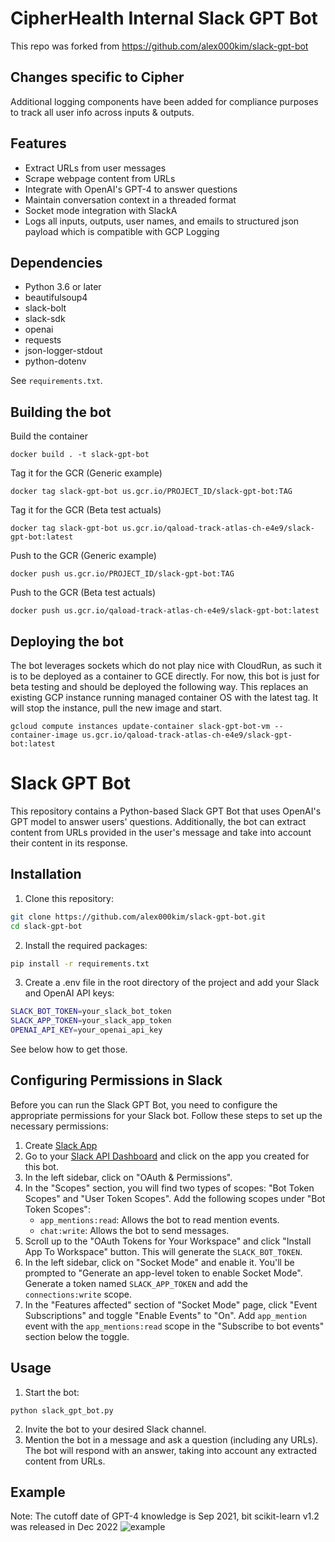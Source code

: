 # CipherHealth Internal Slack GPT Bot
This repo was forked from https://github.com/alex000kim/slack-gpt-bot 

## Changes specific to Cipher
Additional logging components have been added for compliance purposes to track all user info across inputs & outputs.
## Features
- Extract URLs from user messages
- Scrape webpage content from URLs
- Integrate with OpenAI's GPT-4 to answer questions
- Maintain conversation context in a threaded format
- Socket mode integration with SlackA
- Logs all inputs, outputs, user names, and emails to structured json payload which is compatible with GCP Logging
## Dependencies
- Python 3.6 or later
- beautifulsoup4
- slack-bolt
- slack-sdk
- openai
- requests
- json-logger-stdout
- python-dotenv

See `requirements.txt`.

## Building the bot 
Build the container
```
docker build . -t slack-gpt-bot
```
Tag it for the GCR (Generic example)
```
docker tag slack-gpt-bot us.gcr.io/PROJECT_ID/slack-gpt-bot:TAG
```
Tag it for the GCR (Beta test actuals)
```
docker tag slack-gpt-bot us.gcr.io/qaload-track-atlas-ch-e4e9/slack-gpt-bot:latest
```
Push to the GCR (Generic example)
```
docker push us.gcr.io/PROJECT_ID/slack-gpt-bot:TAG
``` 
Push to the GCR (Beta test actuals)
```
docker push us.gcr.io/qaload-track-atlas-ch-e4e9/slack-gpt-bot:latest
```
## Deploying the bot
The bot leverages sockets which do not play nice with CloudRun, as such it is to be deployed as a container to GCE directly.
For now, this bot is just for beta testing and should be deployed the following way.  This replaces an existing GCP instance
running managed container OS with the latest tag.  It will stop the instance, pull the new image and start. 
```
gcloud compute instances update-container slack-gpt-bot-vm --container-image us.gcr.io/qaload-track-atlas-ch-e4e9/slack-gpt-bot:latest
```

# Slack GPT Bot
This repository contains a Python-based Slack GPT Bot that uses OpenAI's GPT model to answer users' questions. Additionally, the bot can extract content from URLs provided in the user's message and take into account their content in its response.

## Installation
1. Clone this repository:

```bash
git clone https://github.com/alex000kim/slack-gpt-bot.git
cd slack-gpt-bot
```
2. Install the required packages:

```bash
pip install -r requirements.txt
```
3. Create a .env file in the root directory of the project and add your Slack and OpenAI API keys:

```bash
SLACK_BOT_TOKEN=your_slack_bot_token
SLACK_APP_TOKEN=your_slack_app_token
OPENAI_API_KEY=your_openai_api_key
```
See below how to get those.


## Configuring Permissions in Slack
Before you can run the Slack GPT Bot, you need to configure the appropriate permissions for your Slack bot. Follow these steps to set up the necessary permissions:

1. Create [Slack App](https://api.slack.com/authentication/basics)
2. Go to your [Slack API Dashboard](https://api.slack.com/apps) and click on the app you created for this bot.
3. In the left sidebar, click on "OAuth & Permissions".
4. In the "Scopes" section, you will find two types of scopes: "Bot Token Scopes" and "User Token Scopes". Add the following scopes under "Bot Token Scopes":
   - `app_mentions:read`: Allows the bot to read mention events.
   - `chat:write`: Allows the bot to send messages.
5. Scroll up to the "OAuth Tokens for Your Workspace" and click "Install App To Workspace" button. This will generate the `SLACK_BOT_TOKEN`.
6. In the left sidebar, click on "Socket Mode" and enable it. You'll be prompted to "Generate an app-level token to enable Socket Mode". Generate a token named `SLACK_APP_TOKEN` and add the `connections:write` scope.
7. In the "Features affected" section of "Socket Mode" page, click "Event Subscriptions" and toggle "Enable Events" to "On". Add `app_mention` event with the `app_mentions:read` scope in the "Subscribe to bot events" section below the toggle.

## Usage
1. Start the bot:

```
python slack_gpt_bot.py
```
2. Invite the bot to your desired Slack channel.
3. Mention the bot in a message and ask a question (including any URLs). The bot will respond with an answer, taking into account any extracted content from URLs.

## Example
Note: The cutoff date of GPT-4 knowledge is Sep 2021, bit scikit-learn v1.2 was released in Dec 2022
![example](examples/gpt-bot-example-1.png)
